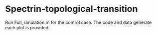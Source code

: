 # Spectrin-topological-transition

Run Full_simulation.m for the control case. 
The code and data generate each plot is provided. 
